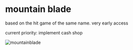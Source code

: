 # mountain blade

based on the hit game of the same name. very early access

current priority:
implement cash shop

![mountainblade](https://i.ibb.co/3sd2cXx/mountainblade-0-1-4.png)
